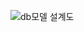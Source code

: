 ![db모델 설계도](https://user-images.githubusercontent.com/121272470/221581293-5b7ae4ba-ced0-49b8-852d-20977b457609.png)


